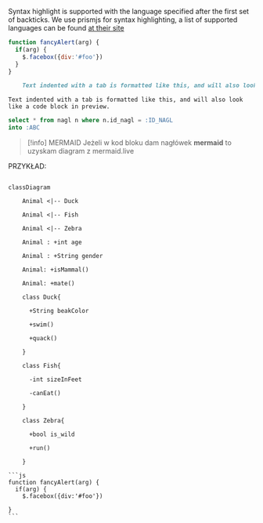 Syntax highlight is supported with the language specified after the first set of backticks. We use prismjs for syntax highlighting, a list of supported languages can be found [at their site](https://prismjs.com/#supported-languages)


```js
function fancyAlert(arg) {
  if(arg) {
    $.facebox({div:'#foo'})
  }
}
```
    
	
```md
    Text indented with a tab is formatted like this, and will also look like a code block in preview. 
```

    Text indented with a tab is formatted like this, and will also look like a code block in preview. 

```sql
select * from nagl n where n.id_nagl = :ID_NAGL
into :ABC
```

>[!info] MERMAID
>Jeżeli w kod bloku dam nagłówek **mermaid** to uzyskam diagram z mermaid.live

PRZYKŁAD:

```mermaid

classDiagram

    Animal <|-- Duck

    Animal <|-- Fish

    Animal <|-- Zebra

    Animal : +int age

    Animal : +String gender

    Animal: +isMammal()

    Animal: +mate()

    class Duck{

      +String beakColor

      +swim()

      +quack()

    }

    class Fish{

      -int sizeInFeet

      -canEat()

    }

    class Zebra{

      +bool is_wild

      +run()

    }

```

<pre><code>```js
function fancyAlert(arg) {
  if(arg) {
    $.facebox({div:'#foo'})
  
}
```</code></pre>
